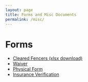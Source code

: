 ```yaml
---
layout: page
title: Forms and Misc Documents
permalink: /misc/
---
```

# Forms  
* [Cleared Fencers (xlsx download)](assets/cleared_fencers.xlsx)
* [Waiver](assets/ghsfl_waiver.pdf)
* [Physical Form](assets/ghsfl_physical_form.pdf)
* [Insurance Verification](assets/insurance_verification.pdf)